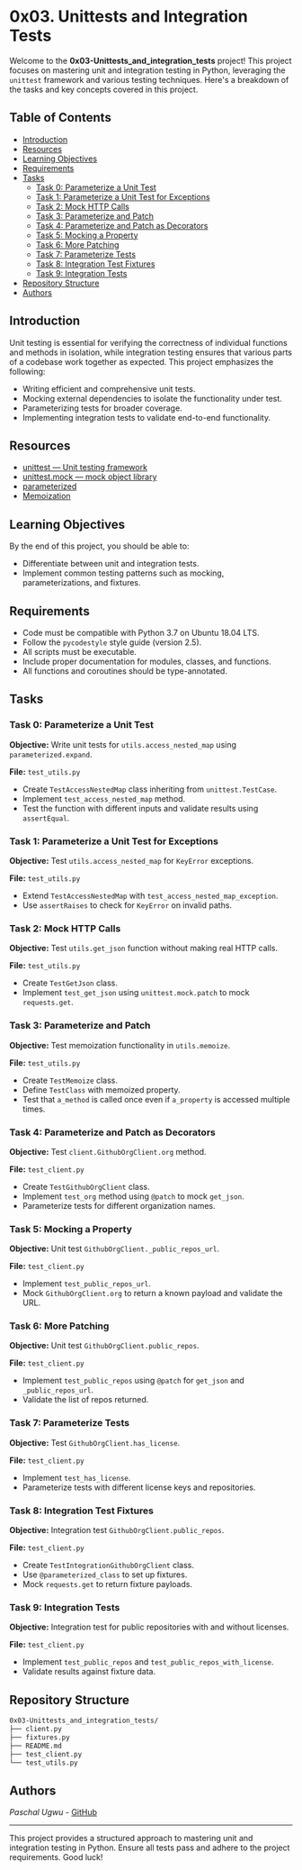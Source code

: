 # 0x03. Unittests and Integration Tests

Welcome to the **0x03-Unittests_and_integration_tests** project! This project focuses on mastering unit and integration testing in Python, leveraging the `unittest` framework and various testing techniques. Here's a breakdown of the tasks and key concepts covered in this project.

## Table of Contents

- [Introduction](#introduction)
- [Resources](#resources)
- [Learning Objectives](#learning-objectives)
- [Requirements](#requirements)
- [Tasks](#tasks)
  - [Task 0: Parameterize a Unit Test](#task-0-parameterize-a-unit-test)
  - [Task 1: Parameterize a Unit Test for Exceptions](#task-1-parameterize-a-unit-test-for-exceptions)
  - [Task 2: Mock HTTP Calls](#task-2-mock-http-calls)
  - [Task 3: Parameterize and Patch](#task-3-parameterize-and-patch)
  - [Task 4: Parameterize and Patch as Decorators](#task-4-parameterize-and-patch-as-decorators)
  - [Task 5: Mocking a Property](#task-5-mocking-a-property)
  - [Task 6: More Patching](#task-6-more-patching)
  - [Task 7: Parameterize Tests](#task-7-parameterize-tests)
  - [Task 8: Integration Test Fixtures](#task-8-integration-test-fixtures)
  - [Task 9: Integration Tests](#task-9-integration-tests)
- [Repository Structure](#repository-structure)
- [Authors](#authors)

## Introduction

Unit testing is essential for verifying the correctness of individual functions and methods in isolation, while integration testing ensures that various parts of a codebase work together as expected. This project emphasizes the following:

- Writing efficient and comprehensive unit tests.
- Mocking external dependencies to isolate the functionality under test.
- Parameterizing tests for broader coverage.
- Implementing integration tests to validate end-to-end functionality.

## Resources

- [unittest — Unit testing framework](https://docs.python.org/3/library/unittest.html)
- [unittest.mock — mock object library](https://docs.python.org/3/library/unittest.mock.html)
- [parameterized](https://github.com/wolever/parameterized)
- [Memoization](https://en.wikipedia.org/wiki/Memoization)

## Learning Objectives

By the end of this project, you should be able to:

- Differentiate between unit and integration tests.
- Implement common testing patterns such as mocking, parameterizations, and fixtures.

## Requirements

- Code must be compatible with Python 3.7 on Ubuntu 18.04 LTS.
- Follow the `pycodestyle` style guide (version 2.5).
- All scripts must be executable.
- Include proper documentation for modules, classes, and functions.
- All functions and coroutines should be type-annotated.

## Tasks

### Task 0: Parameterize a Unit Test

**Objective:** Write unit tests for `utils.access_nested_map` using `parameterized.expand`.

**File:** `test_utils.py`

- Create `TestAccessNestedMap` class inheriting from `unittest.TestCase`.
- Implement `test_access_nested_map` method.
- Test the function with different inputs and validate results using `assertEqual`.

### Task 1: Parameterize a Unit Test for Exceptions

**Objective:** Test `utils.access_nested_map` for `KeyError` exceptions.

**File:** `test_utils.py`

- Extend `TestAccessNestedMap` with `test_access_nested_map_exception`.
- Use `assertRaises` to check for `KeyError` on invalid paths.

### Task 2: Mock HTTP Calls

**Objective:** Test `utils.get_json` function without making real HTTP calls.

**File:** `test_utils.py`

- Create `TestGetJson` class.
- Implement `test_get_json` using `unittest.mock.patch` to mock `requests.get`.

### Task 3: Parameterize and Patch

**Objective:** Test memoization functionality in `utils.memoize`.

**File:** `test_utils.py`

- Create `TestMemoize` class.
- Define `TestClass` with memoized property.
- Test that `a_method` is called once even if `a_property` is accessed multiple times.

### Task 4: Parameterize and Patch as Decorators

**Objective:** Test `client.GithubOrgClient.org` method.

**File:** `test_client.py`

- Create `TestGithubOrgClient` class.
- Implement `test_org` method using `@patch` to mock `get_json`.
- Parameterize tests for different organization names.

### Task 5: Mocking a Property

**Objective:** Unit test `GithubOrgClient._public_repos_url`.

**File:** `test_client.py`

- Implement `test_public_repos_url`.
- Mock `GithubOrgClient.org` to return a known payload and validate the URL.

### Task 6: More Patching

**Objective:** Unit test `GithubOrgClient.public_repos`.

**File:** `test_client.py`

- Implement `test_public_repos` using `@patch` for `get_json` and `_public_repos_url`.
- Validate the list of repos returned.

### Task 7: Parameterize Tests

**Objective:** Test `GithubOrgClient.has_license`.

**File:** `test_client.py`

- Implement `test_has_license`.
- Parameterize tests with different license keys and repositories.

### Task 8: Integration Test Fixtures

**Objective:** Integration test `GithubOrgClient.public_repos`.

**File:** `test_client.py`

- Create `TestIntegrationGithubOrgClient` class.
- Use `@parameterized_class` to set up fixtures.
- Mock `requests.get` to return fixture payloads.

### Task 9: Integration Tests

**Objective:** Integration test for public repositories with and without licenses.

**File:** `test_client.py`

- Implement `test_public_repos` and `test_public_repos_with_license`.
- Validate results against fixture data.

## Repository Structure

```bash
0x03-Unittests_and_integration_tests/
├── client.py
├── fixtures.py
├── README.md
├── test_client.py
└── test_utils.py
```

## Authors

*Paschal Ugwu* - [GitHub](https://github.com/Paschalugwu)

---

This project provides a structured approach to mastering unit and integration testing in Python. Ensure all tests pass and adhere to the project requirements. Good luck!
